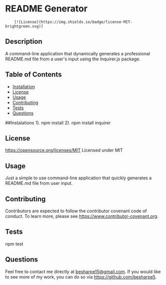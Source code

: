 
  # README Generator
  
        [![License](https://img.shields.io/badge/license-MIT-brightgreen.svg)]
    
  ## Description
  A command-line application that dynamically generates a professional README.md file from a user's input using the Inquirer.js package.

  ## Table of Contents
  * [Installation](#installation)
  * [License](#license)
  * [Usage](#usage)
  * [Contributing](#contributing)
  * [Tests](#tests)
  * [Questions](#questions)
  
  ##Instalations
  1). npm install 2). npm install inquirer

  ## License
  https://opensource.org/licenses/MIT
  Licensed under MIT

  ## Usage
  Just a simple to use command-line application that quickly generates a README.md file from user input.

  ## Contributing
  Contributors are expected to follow the contributor covenant code of conduct. To learn more, please see https://www.contributor-covenant.org.

  ## Tests
  npm test

  ## Questions
  Feel free to contact me directly at besharpe15@gmail.com. If you would like to see more of my work, you can do so via https://github.com/besharpe5.
